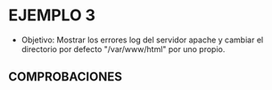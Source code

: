 # EJEMPLO 3

- Objetivo: Mostrar los errores log del servidor apache y cambiar el directorio por defecto "/var/www/html" por uno propio.

## COMPROBACIONES


 
